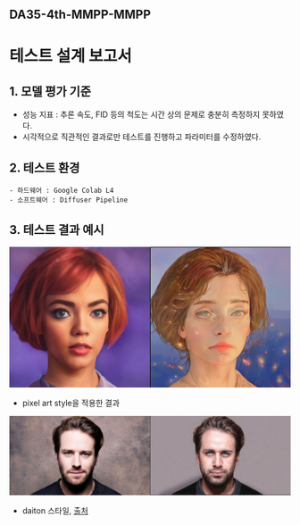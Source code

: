 ## DA35-4th-MMPP-MMPP
# 테스트 설계 보고서

## 1. 모델 평가 기준
- 성능 지표 : 추론 속도, FID 등의 척도는 시간 상의 문제로 충분히 측정하지 못하였다.
- 시각적으로 직관적인 결과로만 테스트를 진행하고 파라미터를 수정하였다.

## 2. 테스트 환경
    - 하드웨어 : Google Colab L4
    - 소프트웨어 : Diffuser Pipeline

## 3. 테스트 결과 예시
![pixel](./img/image46.jpg)
- pixel art style을 적용한 결과

![daiton](./img/image47.jpg)
- daiton 스타일, 
[출처](https://huggingface.co/alvdansen/soft-ones)


